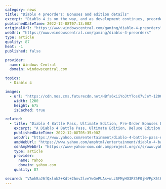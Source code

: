 ```yaml
---
category: news
title: "Diablo 4 preorders: Bonuses and edition details"
excerpt: "Diablo 4 is on the way, and as development continues, preorder details have appeared, allowing players to know what they're getting when they reserve their copy of the fourth mainline entry in this ..."
publishedDateTime: 2022-12-08T07:13:00Z
originalUrl: "https://www.windowscentral.com/gaming/diablo-4-preorders"
webUrl: "https://www.windowscentral.com/gaming/diablo-4-preorders"
type: article
quality: 87
heat: -1
published: false

provider:
  name: Windows Central
  domain: windowscentral.com

topics:
  - Diablo 4

images:
  - url: "https://cdn.mos.cms.futurecdn.net/HBfs6xiiYoJtYTosK7vJeY-1200-80.jpg"
    width: 1200
    height: 675
    isCached: true

related:
  - title: "Diablo 4 Battle Pass, Ultimate Edition, Pre-Order Bonuses Leaked"
    excerpt: "A Diablo 4 Battle Pass, Ultimate Edition, Deluxe Edition, and pre-order bonuses have all been leaked ahead of The Game Awards tonight. There will also be more open betas, and an early access period, ..."
    publishedDateTime: 2022-12-08T05:35:00Z
    webUrl: "https://www.yahoo.com/entertainment/diablo-4-battle-pass-ultimate-133541557.html"
    ampWebUrl: "https://www.yahoo.com/amphtml/entertainment/diablo-4-battle-pass-ultimate-133541557.html"
    cdnAmpWebUrl: "https://www-yahoo-com.cdn.ampproject.org/c/s/www.yahoo.com/amphtml/entertainment/diablo-4-battle-pass-ultimate-133541557.html"
    type: article
    provider:
      name: Yahoo
      domain: yahoo.com
    quality: 87

secured: "VAohBaJ6fQxlnk2+Kdt+2hmv2lveYwGePUAs+wLzSFMyHO3FZ5F0jHVPpX5t0EfqyF9MgYy8fA46aIv1etwk5+rxvy8Vz8vg00XXbTOkczWuomtsCr1Z8HQzSW4CndOlxNdbbG7EWxxHV13klhBFXf1wD+rKsPFIWYpzg3oCRmJFMJfdhugBI8VyzGr3SSnNP1sRQ5I6Pp6uip/Erwlum6+HKRqtjOb4nUILoS31jOIpvmugMW+hdCgL/dHZ73+G7gqqGe3LP1tcbErHPUvSrbuwtEvGqm9uRlZzeCeYgDUlGwDT+gSCr/WoDr9RtnnFP43WdK+OqGVA/mMZxOovL6y/74Dske8jjVLzF2lSQzs=;3eJp7zDJ6iAK8geS8FwOQQ=="
---
```


